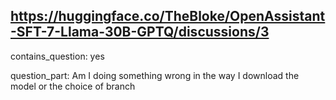 ## https://huggingface.co/TheBloke/OpenAssistant-SFT-7-Llama-30B-GPTQ/discussions/3

contains_question: yes

question_part: Am I doing something wrong in the way I download the model or the choice of branch